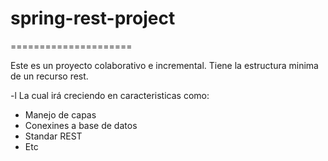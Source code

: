 # spring-rest-project
=====================

Este es un proyecto colaborativo e incremental.
Tiene la estructura minima de un recurso rest.

-l La cual irá creciendo en caracteristicas como:

  + Manejo de capas
  + Conexines a base de datos
  + Standar REST
  + Etc
